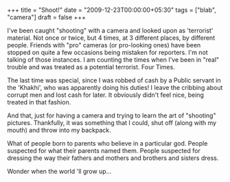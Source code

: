 +++
title = "Shoot!"
date = "2009-12-23T00:00:00+05:30"
tags = ["blab", "camera"]
draft = false
+++

I've been caught "shooting" with a camera and looked upon as
'terrorist' material. Not once or twice, but 4 times, at 3
different places, by different people. Friends with "pro" cameras
(or pro-looking ones) have been stopped on quite a few occasions
being mistaken for reporters. I'm not talking of those
instances. I am counting the times when I've been in "real"
trouble and was treated as a potential terrorist. Four Times.

The last time was special, since I was robbed of cash by a Public
servant in the 'Khakhi', who was apparently doing his duties! I
leave the cribbing about corrupt men and lost cash for later. It
obviously didn't feel nice, being treated in that fashion.

And that, just for having a camera and trying to learn the art of
"shooting" pictures. Thankfully, it was something that I could,
shut off (along with my mouth) and throw into my backpack.

What of people born to parents who believe in a particular
god. People suspected for what their parents named them. People
suspected for dressing the way their fathers and mothers and
brothers and sisters dress.

Wonder when the world 'll grow up...
